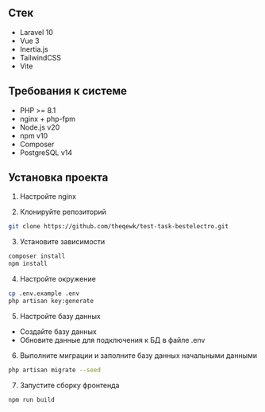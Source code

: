 ## Стек

-   Laravel 10
-   Vue 3
-   Inertia.js
-   TailwindCSS
-   Vite

## Требования к системе

-   PHP >= 8.1
-   nginx + php-fpm
-   Node.js v20
-   npm v10
-   Composer
-   PostgreSQL v14

## Установка проекта

1. Настройте nginx

2. Клонируйте репозиторий

```bash
git clone https://github.com/theqewk/test-task-bestelectro.git
```

3. Установите зависимости

```bash
composer install
npm install
```

4. Настройте окружение

```bash
cp .env.example .env
php artisan key:generate
```

5. Настройте базу данных

-   Создайте базу данных
-   Обновите данные для подключения к БД в файле .env

6. Выполните миграции и заполните базу данных начальными данными

```bash
php artisan migrate --seed
```

7. Запустите сборку фронтенда

```bash
npm run build
```
